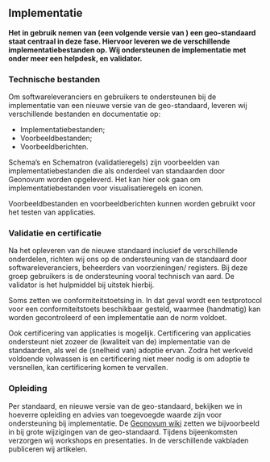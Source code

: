 ## Implementatie


**Het in gebruik nemen van (een volgende versie van ) een geo-standaard staat centraal in deze fase. Hiervoor leveren we de verschillende implementatiebestanden op. Wij ondersteunen de implementatie met onder meer een helpdesk,  en validator.** 

### Technische bestanden

Om softwareleveranciers en gebruikers te ondersteunen bij de implementatie van een nieuwe versie van de geo-standaard, leveren wij verschillende bestanden en documentatie op:
- Implementatiebestanden;
- Voorbeeldbestanden;
- Voorbeeldberichten.

Schema’s en Schematron (validatieregels) zijn voorbeelden van implementatiebestanden die als onderdeel van standaarden door Geonovum worden opgeleverd. Het kan hier ook gaan om implementatiebestanden voor visualisatieregels en iconen.

Voorbeeldbestanden en voorbeeldberichten kunnen worden gebruikt voor het testen van applicaties.

### Validatie en certificatie 

Na het opleveren van de nieuwe standaard inclusief de verschillende onderdelen, richten wij ons op de ondersteuning van de standaard door softwareleveranciers, beheerders van voorzieningen/ registers. Bij deze groep gebruikers is de ondersteuning vooral technisch van aard. De validator is het hulpmiddel bij uitstek hierbij. 

Soms zetten we conformiteitstoetsing in. In dat geval wordt een testprotocol voor een conformiteitstoets beschikbaar gesteld, waarmee (handmatig) kan worden gecontroleerd of een implementatie aan de norm voldoet.

Ook certificering van applicaties is mogelijk. Certificering van applicaties ondersteunt niet zozeer de (kwaliteit van de) implementatie van de standaarden, als wel de (snelheid van) adoptie ervan. Zodra het werkveld voldoende volwassen is en certificering niet meer nodig is om adoptie te versnellen, kan certificering komen te vervallen.

###	Opleiding

Per standaard, en nieuwe versie van de geo-standaard, bekijken we in hoeverre opleiding en advies van toegevoegde waarde zijn voor ondersteuning bij implementatie. De [Geonovum wiki](http://wiki.geonovum.nl/)  zetten we bijvoorbeeld in bij grote wijzigingen van de geo-standaard. Tijdens bijeenkomsten verzorgen wij workshops en presentaties. In de verschillende vakbladen publiceren wij artikelen. 


